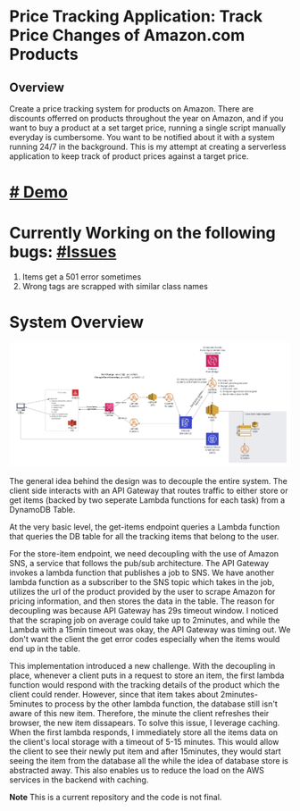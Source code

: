 # Price Tracking Application: Track Price Changes of Amazon.com Products

## Overview

Create a price tracking system for products on Amazon. There are discounts offerred on products throughout the year
on Amazon, and if you want to buy a product at a set target price, running a single script manually everyday is cumbersome.
You want to be notified about it with a system running 24/7 in the background. This is my attempt at creating a serverless application
to keep track of product prices against a target price.

# [# Demo](https://d32obbkkibcaxl.cloudfront.net/)
# Currently Working on the following bugs: [#Issues](https://github.com/farhan0167/price-tracker/issues)
1. Items get a 501 error sometimes
2. Wrong tags are scrapped with similar class names

# System Overview
![system overview](assets/sysImage.jpeg)


The general idea behind the design was to decouple the entire system. The client side interacts with an API Gateway that routes traffic to either store or get items (backed by two seperate Lambda functions for each task) from a DynamoDB Table.

At the very basic level, the get-items endpoint queries a Lambda function that queries the DB table for all the tracking items that belong to the user.

For the store-item endpoint, we need decoupling with the use of Amazon SNS, a service that follows the pub/sub architecture. The API Gateway invokes a lambda function that publishes a job to SNS. We have another lambda function as a subscriber to the SNS topic which takes in the job, utilizes the url of the product provided by the user to scrape Amazon for pricing information, and then stores the data in the table. The reason for decoupling was because API Gateway has 29s timeout window. I noticed that the scraping job on average could take up to 2minutes, and while the Lambda with a 15min timeout was okay, the API Gateway was timing out. We don't want the client the get error codes especially when the items would end up in the table.

This implementation introduced a new challenge. With the decoupling in place, whenever a client puts in a request to store an item, the first lambda function would respond with the tracking details of the product which the client could render. However, since that item takes about 2minutes-5minutes to process by the other lambda function, the database still isn't aware of this new item. Therefore, the minute the client refreshes their browser, the new item dissapears. To solve this issue, I leverage caching. When the first lambda responds, I immediately store all the items data on the client's local storage with a timeout of 5-15 minutes. This would allow the client to see their newly put item and after 15minutes, they would start seeing the item from the database all the while the idea of database store is abstracted away. This also enables us to reduce the load on the AWS services in the backend with caching.

**Note** This is a current repository and the code is not final.




